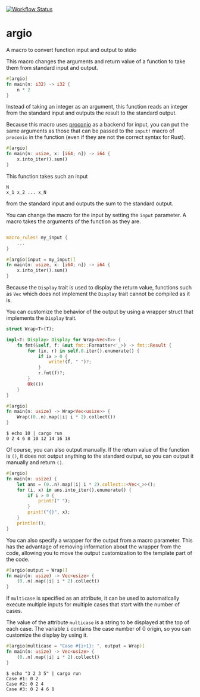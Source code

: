 [![Workflow Status](https://github.com/tanakh/argio/workflows/rust/badge.svg)](https://github.com/tanakh/argio/actions?query=workflow%3A%22rust%22)

# argio

A macro to convert function input and output to stdio

This macro changes the arguments and return value of a function to take them from standard input and output.

```rust
#[argio]
fn main(n: i32) -> i32 {
    n * 2
}
```

Instead of taking an integer as an argument, this function reads an integer from the standard input and outputs the result to the standard output.

Because this macro uses [proconio](https://crates.io/crates/proconio) as a backend for input, you can put the same arguments as those that can be passed to the `input!` macro of `proconio` in the function (even if they are not the correct syntax for Rust).

```rust
#[argio]
fn main(n: usize, x: [i64; n]) -> i64 {
    x.into_iter().sum()
}
```

This function takes such an input

```
N
x_1 x_2 ... x_N
```

from the standard input and outputs the sum to the standard output.

You can change the macro for the input by setting the `input` parameter. A macro takes the arguments of the function as they are.

```rust

macro_rules! my_input {
    ...
}

#[argio(input = my_input)]
fn main(n: usize, x: [i64; n]) -> i64 {
    x.into_iter().sum()
}
```

Because the `Display` trait is used to display the return value, functions such as `Vec` which does not implement the `Display` trait cannot be compiled as it is.

You can customize the behavior of the output by using a wrapper struct that implements the `Display` trait.

```rust
struct Wrap<T>(T);

impl<T: Display> Display for Wrap<Vec<T>> {
    fn fmt(&self, f: &mut fmt::Formatter<'_>) -> fmt::Result {
        for (ix, r) in self.0.iter().enumerate() {
            if ix > 0 {
                write!(f, " ")?;
            }
            r.fmt(f)?;
        }
        Ok(())
    }
}

#[argio]
fn main(n: usize) -> Wrap<Vec<usize>> {
    Wrap((0..n).map(|i| i * 2).collect())
}
```

```
$ echo 10 | cargo run
0 2 4 6 8 10 12 14 16 18
```

Of course, you can also output manually. If the return value of the function is `()`, it does not output anything to the standard output, so you can output it manually and return `()`.

```rust
#[argio]
fn main(n: usize) {
    let ans = (0..n).map(|i| i * 2).collect::<Vec<_>>();
    for (i, x) in ans.into_iter().enumerate() {
        if i > 0 {
            print!(" ");
        }
        print!("{}", x);
    }
    println!();
}
```

You can also specify a wrapper for the output from a macro parameter. This has the advantage of removing information about the wrapper from the code, allowing you to move the output customization to the template part of the code.

```rust
#[argio(output = Wrap)]
fn main(n: usize) -> Vec<usize> {
    (0..n).map(|i| i * 2).collect()
}
```

If `multicase` is specified as an attribute, it can be used to automatically execute multiple inputs for multiple cases that start with the number of cases.

The value of the attribute `multicase` is a string to be displayed at the top of each case. The variable `i` contains the case number of 0 origin, so you can customize the display by using it.

```rust
#[argio(multicase = "Case #{i+1}: ", output = Wrap)]
fn main(n: usize) -> Vec<usize> {
    (0..n).map(|i| i * 2).collect()
}
```

```
$ echo "3 2 3 5" | cargo run
Case #1: 0 2
Case #2: 0 2 4
Case #3: 0 2 4 6 8
```
